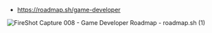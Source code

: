 - https://roadmap.sh/game-developer

![FireShot Capture 008 - Game Developer Roadmap - roadmap.sh (1)](https://p.ipic.vip/10b3cq.png)